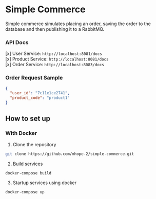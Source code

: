 # Simple Commerce
Simple commerce simulates placing an order, saving the order to the database and then publishing it to a RabbitMQ.

### API Docs
[x] User Service: `http://localhost:8081/docs`  
[x] Product Service: `http://localhost:8081/docs`  
[x] Order Service: `http://localhost:8083/docs` 

### Order Request Sample
```json
{
  "user_id": "7c11e1ce2741",
  "product_code": "product1"
}
```

## How to set up

### With Docker
1. Clone the repository
```bash
git clone https://github.com/mhope-2/simple-commerce.git
```
2. Build services
```bash
docker-compose build
```
3. Startup services using docker
```bash
docker-compose up
``` 
